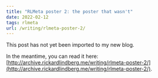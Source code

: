 ```yaml
---
title: "RLMeta poster 2: the poster that wasn't"
date: 2022-02-12
tags: rlmeta
url: /writing/rlmeta-poster-2/
---
```


This post has not yet been imported to my new blog.

In the meantime, you can read it here: [http://archive.rickardlindberg.me/writing/rlmeta-poster-2/](http://archive.rickardlindberg.me/writing/rlmeta-poster-2/).
